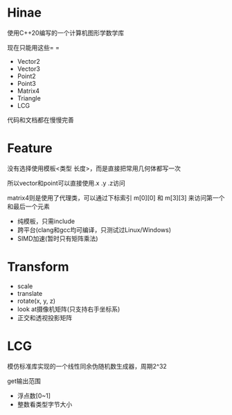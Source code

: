# Hinae

使用C++20编写的一个计算机图形学数学库

现在只能用这些= =
* Vector2
* Vector3
* Point2
* Point3
* Matrix4
* Triangle
* LCG

代码和文档都在慢慢完善

# Feature

没有选择使用模板<类型 长度>，而是直接把常用几何体都写一次

所以vector和point可以直接使用.x .y .z访问

matrix4则是使用了代理类，可以通过下标索引 m[0][0] 和 m[3][3] 来访问第一个和最后一个元素

* 纯模板，只需include
* 跨平台(clang和gcc均可编译，只测试过Linux/Windows)
* SIMD加速(暂时只有矩阵乘法)

# Transform

* scale
* translate
* rotate(x, y, z)
* look at摄像机矩阵(只支持右手坐标系)
* 正交和透视投影矩阵

# LCG

模仿标准库实现的一个线性同余伪随机数生成器，周期2^32

get输出范围
* 浮点数[0~1]
* 整数看类型字节大小
